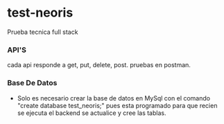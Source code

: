 # test-neoris
Prueba tecnica full stack 

### API'S
cada api responde a get, put, delete, post. 
pruebas en postman.

### Base De Datos
+ Solo es necesario crear la base de datos en MySql con el comando "create database test_neoris;" pues esta programado para que recien se ejecuta el backend se actualice y cree las tablas.
